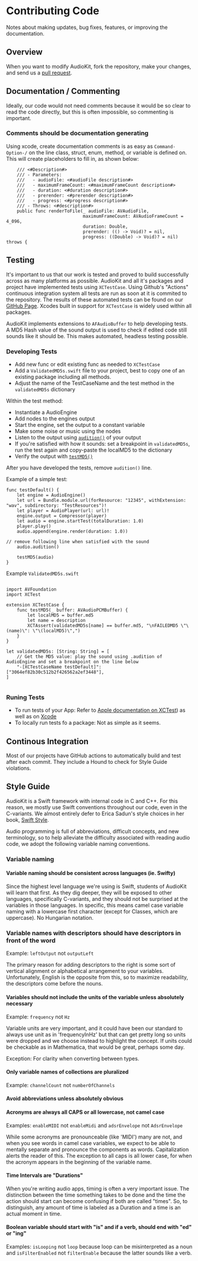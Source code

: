 # Contributing Code

Notes about making updates, bug fixes, features, or improving the documentation.

## Overview

When you want to modify AudioKit, fork the repository,
make your changes, and send us a [pull request](https://github.com/audiokit/AudioKit/pulls).

## Documentation / Commenting

Ideally, our code would not need comments because it would be so clear to read the code directly, but this is often impossible, so commenting is important.

### Comments should be documentation generating

Using xcode, create documentation comments is as easy as `Command-Option-/` on the line class, struct, enum, method, or variable is defined on. This will create placeholders to fill in, as shown below:

```
    /// <#Description#>
    /// - Parameters:
    ///   - audioFile: <#audioFile description#>
    ///   - maximumFrameCount: <#maximumFrameCount description#>
    ///   - duration: <#duration description#>
    ///   - prerender: <#prerender description#>
    ///   - progress: <#progress description#>
    /// - Throws: <#description#>
    public func renderToFile(_ audioFile: AVAudioFile,
                             maximumFrameCount: AVAudioFrameCount = 4_096,
                             duration: Double,
                             prerender: (() -> Void)? = nil,
                             progress: ((Double) -> Void)? = nil) throws {
```                                 

## Testing

It's important to us that our work is tested and proved to build successfully across as many platforms as possible. AudioKit and all it's packages and project have implemented tests using `XCTestCase`. Using Github's "Actions" continuous integration system all tests are run as soon at it is commited to the repository. The results of these automated tests can be found on our [GitHub Page](https://github.com/audiokit/). Xcodes built in support for `XCTestCase` is widely used within all packages.

AudioKit implements extensions to `AFAudioBuffer` to help developing tests. A MD5 Hash value of the sound output is used to check if edited code still sounds like it should be. This makes automated, headless testing possible.

### Developing Tests

- Add new func or edit existing func as needed to `XCTestCase` 
- Add a `ValidatedMD5s.swift` file to your project, best to copy one of an existing package including all methods.
- Adjust the name of the TestCaseName and the test method in the `validatedMD5s` dictionary

Within the test method:
- Instantiate a AudioEngine
- Add nodes to the engines output
- Start the engine, set the output to a constant variable 
- Make some noise or music using the nodes
- Listen to the output using [`audition()`](https://github.com/AudioKit/AudioKit/blob/main/Sources/AudioKit/Internals/Utilities/AVAudioPCMBuffer+audition.swift) of your output
- If you're satisfied with how it sounds: set a breakpoint in `validatedMD5s`, run the test again and copy-paste the localMD5 to the dictionary
- Verify the output with [`testMD5()`](https://github.com/AudioKit/AudioKit/blob/main/Sources/AudioKit/Audio%20Files/AVAudioPCMBuffer+Utilities.swift)

After you have developed the tests, remove `audition()` line. 


Example of a simple test:
```
func testDefault() {
    let engine = AudioEngine()
    let url = Bundle.module.url(forResource: "12345", withExtension: "wav", subdirectory: "TestResources")!
    let player = AudioPlayer(url: url)!
    engine.output = Compressor(player)
    let audio = engine.startTest(totalDuration: 1.0)
    player.play()
    audio.append(engine.render(duration: 1.0))
    
// remove following line when satisfied with the sound
    audio.audition()

    testMD5(audio)
}
```

Example `ValidatedMD5s.swift`
```

import AVFoundation
import XCTest

extension XCTestCase {
    func testMD5(_ buffer: AVAudioPCMBuffer) {
        let localMD5 = buffer.md5
        let name = description
        XCTAssert(validatedMD5s[name] == buffer.md5, "\nFAILEDMD5 \"\(name)\": \"\(localMD5)\",")
    }
}

let validatedMD5s: [String: String] = [
    // Get the MD5 value: play the sound using .audition of AudioEngine and set a breakpoint on the line below
    "-[XCTestCaseName testDefault]": ["3064ef82b30c512b2f426562a2ef3448"],
]


```

### Runing Tests

- To run tests of your App: Refer to [Apple documentation on XCTest](https://developer.apple.com/documentation/xctest)) as well as on [Xcode](https://developer.apple.com/documentation/xcode/testing) 
- To locally run tests fo a package: Not as simple as it seems.  

## Continous Integration

Most of our projects have GitHub actions to automatically build and test after each commit. They include a Hound to check for Style Guide violations.


## Style Guide

AudioKit is a Swift framework with internal code in C and C++.  For this reason,
we mostly use Swift conventions throughout our code, even in the C-variants. We almost entirely defer to
Erica Sadun's style choices in her book, [Swift Style](https://pragprog.com/book/esswift/swift-style).

Audio programming is full of abbreviations, difficult concepts, and new terminology, so to help alleviate the difficulty associated with reading audio code, we adopt the following variable naming conventions.

### Variable naming

#### Variable naming should be consistent across languages (ie. Swifty)

Since the highest level language we're using is Swift, students of AudioKit will learn that first.
As they dig deeper, they will be exposed to other languages, specifically C-variants, and they should
not be surprised at the variables in those languages.  In specific, this means camel case variable naming
with a lowercase first character (except for Classes, which are uppercase).  No Hungarian notation.

### Variable names with descriptors should have descriptors in front of the word

Example: `leftOutput` not `outputLeft`

The primary reason for adding descriptors to the right is some sort of vertical alignment or alphabetical arrangement to your variables. Unfortunately, English is the opposite from this, so to maximize readability, the descriptors come before the nouns.

#### Variables should not include the units of the variable unless absolutely necessary

Example: `frequency` not `Hz`

Variable units are very important, and it could have been our standard to always use unit as in 'frequencyInHz' but that can get pretty long so units were dropped and we choose instead to highlight the concept.  If units could be checkable as in Mathematica, that would be great, perhaps some day.

Exception: For clarity when converting between types.

#### Only variable names of collections are pluralized

Example: `channelCount` not `numberOfChannels`

#### Avoid abbreviations unless absolutely obvious

#### Acronyms are always all CAPS or all lowercase, not camel case

Examples: `enableMIDI` not `enableMidi` and `adsrEnvelope` not `AdsrEnvelope`

While some acronyms are pronounceable (like 'MIDI') many are not, and when you see words in camel case variables, we expect to be able to mentally separate and pronounce the components as words.  Capitalization alerts the reader of this.  The exception to all caps is all lower case, for when the acronym appears in the beginning of the variable name.

#### Time Intervals are "Durations"

When you're writing audio apps, timing is often a very important issue.  The distinction between the time something takes to be done and the time the action should start can become confusing if both are called "times".  So, to distinguish, any amount of time is labeled as a Duration and a time is an actual moment in time.

#### Boolean variable should start with "is" and if a verb, should end with "ed" or "ing"

Examples: `isLooping` not `loop` because loop can be misinterpreted as a noun and `isFilterEnabled` not `filterEnable` because the latter sounds like a verb.

